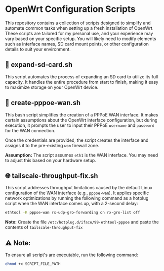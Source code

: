 # OpenWrt Configuration Scripts

This repository contains a collection of scripts designed to simplify and automate common tasks when setting up a fresh installation of OpenWrt. These scripts are tailored for my personal use, and your experience may vary based on your specific setup. You will likely need to modify elements such as interface names, SD card mount points, or other configuration details to suit your environment.

## 💾 expand-sd-card.sh
This script automates the process of expanding an SD card to utilize its full capacity. It handles the entire procedure from start to finish, making it easy to maximize storage on your OpenWrt device.


## 🔌 create-pppoe-wan.sh
This bash script simplifies the creation of a PPPoE WAN interface. It makes certain assumptions about the OpenWrt interface configuration, but during execution, it prompts the user to input their PPPoE `username` and `password` for the WAN connection.

Once the credentials are provided, the script creates the interface and assigns it to the pre-existing `wan` firewall zone.


**Assumption:** The script assumes `eth1` is the WAN interface. You may need to adjust this based on your hardware setup.


## 🌐 tailscale-throughput-fix.sh
This script addresses throughput limitations caused by the default Linux configuration of the WAN interface (e.g., `pppoe-wan`). It applies specific network optimizations by running the following command as a hotplug script when the WAN interface comes up, with a 2-second delay:

```bash
ethtool -K pppoe-wan rx-udp-gro-forwarding on rx-gro-list off
```
**Note:** Create the file `/etc/hotplug.d/iface/99-ethtool-pppoe` and paste the contents of `tailscale-throughput-fix`


## ⚠️ Note:
To ensure all script's are executable, run the following command:
```bash
chmod +x SCRIPT_FILE_PATH
```
